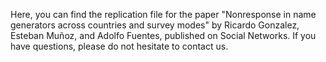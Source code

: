 Here, you can find the replication file for the paper "Nonresponse in name generators across countries and survey modes" by Ricardo Gonzalez, Esteban Muñoz, and Adolfo Fuentes, published on Social Networks. If you have questions, please do not hesitate to contact us.
